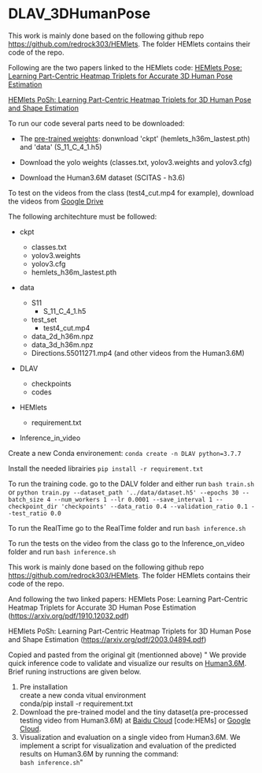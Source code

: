 # DLAV_3DHumanPose



This work is mainly done based on the following github repo https://github.com/redrock303/HEMlets. The folder HEMlets contains their code of the repo.



Following are the two papers linked to the HEMlets code:
[HEMlets Pose: Learning Part-Centric Heatmap Triplets for Accurate 3D Human Pose Estimation](https://arxiv.org/pdf/1910.12032.pdf)

[HEMlets PoSh: Learning Part-Centric Heatmap Triplets for 3D Human Pose and Shape Estimation](https://arxiv.org/pdf/2003.04894.pdf)


To run our code several parts need to be downloaded: 
- The [pre-trained weights](https://drive.google.com/drive/folders/1z8Jj0xx4SvHC-YKuw_M_c_Z4vA4HpzID?usp=sharing): donwnload 'ckpt' (hemlets_h36m_lastest.pth) and 'data' (S_11_C_4_1.h5)

- Download the yolo weights (classes.txt, yolov3.weights and yolov3.cfg)

- Download the Human3.6M dataset (SCITAS - h3.6)

To test on the videos from the class (test4_cut.mp4 for example), download the videos from [Google Drive](https://drive.google.com/drive/folders/16xf0AF9zgWAuK6Xyr5xK85t77hM3BwAv?usp=sharing)



The following architechture must be followed:


- ckpt
	- classes.txt
	- yolov3.weights
	- yolov3.cfg
	- hemlets_h36m_lastest.pth

- data
	- S11
		- S_11_C_4_1.h5
	- test_set
		- test4_cut.mp4
	- data_2d_h36m.npz
	- data_3d_h36m.npz
	- Directions.55011271.mp4 (and other videos from the Human3.6M)

- DLAV
	- checkpoints
	- codes

- HEMlets
	- requirement.txt

- Inference_in_video


Create a new Conda environement:
```conda create -n DLAV python=3.7.7```

Install the needed librairies 
```pip install -r requirement.txt```

To run the training code. go to the DALV folder and either run 
```bash train.sh```
or 
```python train.py --dataset_path '../data/dataset.h5' --epochs 30 --batch_size 4 --num_workers 1 --lr 0.0001 --save_interval 1 --checkpoint_dir 'checkpoints' --data_ratio 0.4 --validation_ratio 0.1 --test_ratio 0.0```


To run the RealTime go to the RealTime folder and run ```bash inference.sh```

To run the tests on the video from the class go to the Inference_on_video folder and run ```bash inference.sh```







This work is mainly done based on the following github repo https://github.com/redrock303/HEMlets. The folder HEMlets contains their code of the repo.



And following the two linked papers:
HEMlets Pose: Learning Part-Centric Heatmap Triplets for Accurate 3D Human Pose Estimation (https://arxiv.org/pdf/1910.12032.pdf)

HEMlets PoSh: Learning Part-Centric Heatmap Triplets for 3D Human Pose and Shape Estimation (https://arxiv.org/pdf/2003.04894.pdf)



Copied and pasted from the original git (mentionned above)
"
We provide quick inference code to validate and visualize our results on [Human3.6M](http://vision.imar.ro/human3.6m/description.php). Brief runing instructions are given below.
1. Pre installation\
 create a new conda vitual environment\
 conda/pip install -r requirement.txt
2. Download the pre-trained model and the tiny dataset(a pre-processed testing video from Human3.6M) at [Baidu Cloud](https://pan.baidu.com/s/1pg35KvvqUK5jX8UMRk_emQ) [code:HEMs] or [Google Cloud](https://drive.google.com/drive/folders/1z8Jj0xx4SvHC-YKuw_M_c_Z4vA4HpzID?usp=sharing).
3. Visualization and evaluation on a single video from Human3.6M.
   We implement a script for visualization and evaluation of the predicted results on Human3.6M by running the command:\
   ```bash inference.sh```\"
